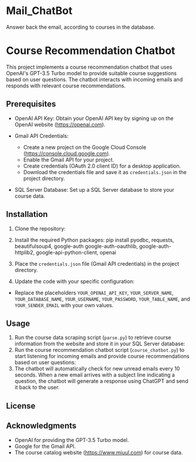 # Mail_ChatBot
Answer back the email, according to courses in the database.

# Course Recommendation Chatbot

This project implements a course recommendation chatbot that uses OpenAI's GPT-3.5 Turbo model to provide suitable course suggestions based on user questions. The chatbot interacts with incoming emails and responds with relevant course recommendations.

## Prerequisites

- OpenAI API Key: Obtain your OpenAI API key by signing up on the OpenAI website (https://openai.com).

- Gmail API Credentials:
  - Create a new project on the Google Cloud Console (https://console.cloud.google.com).
  - Enable the Gmail API for your project.
  - Create credentials (OAuth 2.0 client ID) for a desktop application.
  - Download the credentials file and save it as `credentials.json` in the project directory.

- SQL Server Database: Set up a SQL Server database to store your course data.

## Installation

1. Clone the repository:
2. Install the required Python packages:
pip install pyodbc, requests, beautifulsoup4, google-auth google-auth-oauthlib, google-auth-httplib2, google-api-python-client, openai

3. Place the `credentials.json` file (Gmail API credentials) in the project directory.

4. Update the code with your specific configuration:
- Replace the placeholders `YOUR_OPENAI_API_KEY`, `YOUR_SERVER_NAME`, `YOUR_DATABASE_NAME`, `YOUR_USERNAME`, `YOUR_PASSWORD`, `YOUR_TABLE_NAME`, and `YOUR_SENDER_EMAIL` with your own values.

## Usage

1. Run the course data scraping script (`parse.py`) to retrieve course information from the website and store it in your SQL Server database:
2. Run the course recommendation chatbot script (`course_chatbot.py`) to start listening for incoming emails and provide course recommendations based on user questions:
3. The chatbot will automatically check for new unread emails every 10 seconds. When a new email arrives with a subject line indicating a question, the chatbot will generate a response using ChatGPT and send it back to the user.

## License



## Acknowledgments

- OpenAI for providing the GPT-3.5 Turbo model.
- Google for the Gmail API.
- The course catalog website (https://www.miuul.com) for course data.



